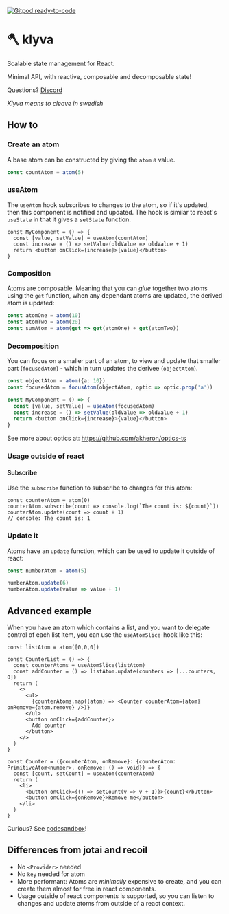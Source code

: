 [![Gitpod ready-to-code](https://img.shields.io/badge/Gitpod-ready--to--code-blue?logo=gitpod)](https://gitpod.io/#https://github.com/merisbahti/klyva)

# 🪓 klyva

Scalable state management for React.

Minimal API, with reactive, composable and decomposable state!

Questions? [Discord](https://discord.gg/5HXQ8Kagu6)

*Klyva means to cleave in swedish*

## How to
### Create an atom

A base atom can be constructed by giving the `atom` a value.

```typescript
const countAtom = atom(5)
```

### useAtom

The `useAtom` hook subscribes to changes to the atom, so if it's updated, then this component is notified and updated.
The hook is similar to react's `useState` in that it gives a `setState` function.

```tsx
const MyComponent = () => {
  const [value, setValue] = useAtom(countAtom)
  const increase = () => setValue(oldValue => oldValue + 1)
  return <button onClick={increase}>{value}</button>
}
```

### Composition

Atoms are composable. Meaning that you can *glue* together two atoms using the `get` function, when any dependant atoms are updated, the derived atom is updated:

```typescript
const atomOne = atom(10)
const atomTwo = atom(20)
const sumAtom = atom(get => get(atomOne) + get(atomTwo))
```

### Decomposition

You can focus on a smaller part of an atom, to view and update that smaller part (`focusedAtom`) - which in turn updates the derivee (`objectAtom`).

```typescript
const objectAtom = atom({a: 10})
const focusedAtom = focusAtom(objectAtom, optic => optic.prop('a'))

const MyComponent = () => {
  const [value, setValue] = useAtom(focusedAtom)
  const increase = () => setValue(oldValue => oldValue + 1)
  return <button onClick={increase}>{value}</button>
}
```

See more about optics at:
https://github.com/akheron/optics-ts

### Usage outside of react

#### Subscribe 
Use the `subscribe` function to subscribe to changes for this atom:

```tsx
const counterAtom = atom(0)
counterAtom.subscribe(count => console.log(`The count is: ${count}`))
counterAtom.update(count => count + 1)
// console: The count is: 1
```

### Update it
Atoms have an `update` function, which can be used to update it outside of react:

```typescript
const numberAtom = atom(5)

numberAtom.update(6)
numberAtom.update(value => value + 1)
```

## Advanced example

When you have an atom which contains a list, and you want to delegate control of each list item, you can use the `useAtomSlice`-hook like this:

```tsx
const listAtom = atom([0,0,0])

const CounterList = () => {
  const counterAtoms = useAtomSlice(listAtom)
  const addCounter = () => listAtom.update(counters => [...counters, 0])
  return (
    <>
      <ul>
        {counterAtoms.map((atom) => <Counter counterAtom={atom} onRemove={atom.remove} />)}
      </ul>
      <button onClick={addCounter}>
        Add counter
      </button>
    </>
  )
}

const Counter = ({counterAtom, onRemove}: {counterAtom: PrimitiveAtom<number>, onRemove: () => void}) => {
  const [count, setCount] = useAtom(counterAtom)
  return (
    <li>
      <button onClick={() => setCount(v => v + 1)}>{count}</button>
      <button onClick={onRemove}>Remove me</button>
    </li>
  )
}
```

Curious? See [codesandbox](https://codesandbox.io/s/adoring-waterfall-2ot5y?file=/src/App.tsx)!

## Differences from jotai and recoil

* No `<Provider>` needed
* No `key` needed for atom
* More performant: Atoms are _minimally_ expensive to create, and you can create them almost for free in react components.
* Usage outside of react components is supported, so you can listen to changes and update atoms from outside of a react context.
